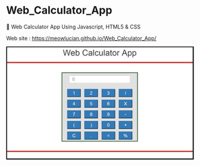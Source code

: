 # Web_Calculator_App
:1234: Web Calculator App Using Javascript, HTML5 &amp; CSS

Web site : https://meowlucian.github.io/Web_Calculator_App/

<img src="img/GUI.PNG" width="600">
